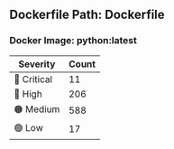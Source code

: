 ## Dockerfile Path: Dockerfile

### Docker Image: python:latest
| Severity | Count |
|----------|-------|
| 🛑 Critical | 11 |
| 🔴 High | 206 |
| 🟠 Medium | 588 |
| 🟢 Low | 17 |